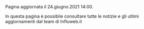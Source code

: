<pageinfo>
Pagina aggiornata il 24.giugno.2021 14:00.
</pageinfo>
<br />

In questa pagina è possibile consultare tutte le notizie e gli ultimi aggiornamenti dal team di Influweb.it
<br />
